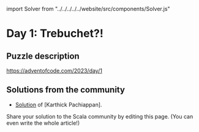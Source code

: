 import Solver from "../../../../../website/src/components/Solver.js"

# Day 1: Trebuchet?!

## Puzzle description

https://adventofcode.com/2023/day/1

## Solutions from the community

- [Solution](https://github.com/pkarthick/AdventOfCode/blob/master/2023/day01/day01.scala) of [Karthick Pachiappan].

Share your solution to the Scala community by editing this page. (You can even write the whole article!)